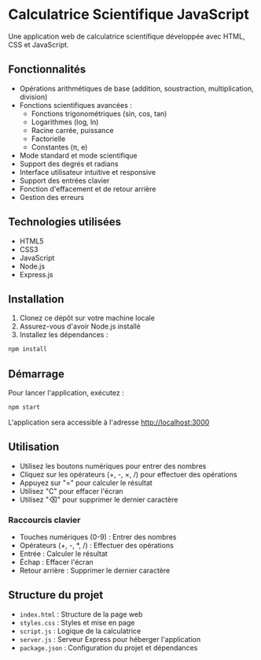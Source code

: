 # Calculatrice Scientifique JavaScript

Une application web de calculatrice scientifique développée avec HTML, CSS et JavaScript.

## Fonctionnalités

- Opérations arithmétiques de base (addition, soustraction, multiplication, division)
- Fonctions scientifiques avancées :
  - Fonctions trigonométriques (sin, cos, tan)
  - Logarithmes (log, ln)
  - Racine carrée, puissance
  - Factorielle
  - Constantes (π, e)
- Mode standard et mode scientifique
- Support des degrés et radians
- Interface utilisateur intuitive et responsive
- Support des entrées clavier
- Fonction d'effacement et de retour arrière
- Gestion des erreurs

## Technologies utilisées

- HTML5
- CSS3
- JavaScript
- Node.js
- Express.js

## Installation

1. Clonez ce dépôt sur votre machine locale
2. Assurez-vous d'avoir Node.js installé
3. Installez les dépendances :

```bash
npm install
```

## Démarrage

Pour lancer l'application, exécutez :

```bash
npm start
```

L'application sera accessible à l'adresse [http://localhost:3000](http://localhost:3000)

## Utilisation

- Utilisez les boutons numériques pour entrer des nombres
- Cliquez sur les opérateurs (+, -, ×, /) pour effectuer des opérations
- Appuyez sur "=" pour calculer le résultat
- Utilisez "C" pour effacer l'écran
- Utilisez "⌫" pour supprimer le dernier caractère

### Raccourcis clavier

- Touches numériques (0-9) : Entrer des nombres
- Opérateurs (+, -, *, /) : Effectuer des opérations
- Entrée : Calculer le résultat
- Échap : Effacer l'écran
- Retour arrière : Supprimer le dernier caractère

## Structure du projet

- `index.html` : Structure de la page web
- `styles.css` : Styles et mise en page
- `script.js` : Logique de la calculatrice
- `server.js` : Serveur Express pour héberger l'application
- `package.json` : Configuration du projet et dépendances
